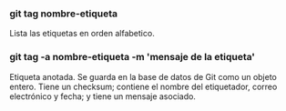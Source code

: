 ### git tag nombre-etiqueta
Lista las etiquetas en orden alfabetico.

### git tag -a nombre-etiqueta -m 'mensaje de la etiqueta'
Etiqueta anotada. Se guarda en la base de datos de Git como un objeto entero. Tiene un checksum; contiene el nombre del etiquetador, correo electrónico y fecha; y tiene un mensaje asociado.